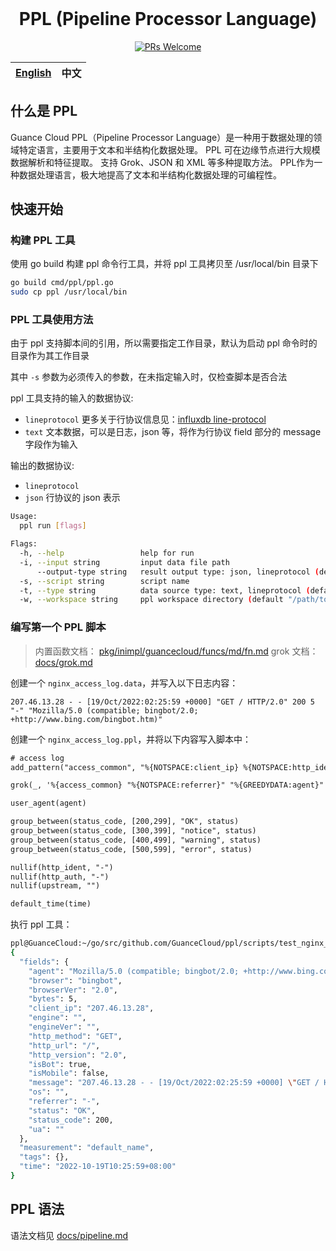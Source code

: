 <div align="center">
<br/>

# PPL (Pipeline Processor Language)

[![PRs Welcome](https://img.shields.io/badge/PRs-welcome-brightgreen.svg?style=flat&logo=github&color=2370ff&labelColor=454545)](http://makeapullrequest.com)

| [English](README.md) | 中文 |
| --- | --- |

</div>

## 什么是 PPL

Guance Cloud PPL（Pipeline Processor Language）是一种用于数据处理的领域特定语言，主要用于文本和半结构化数据处理。 PPL 可在边缘节点进行大规模数据解析和特征提取。 支持 Grok、JSON 和 XML 等多种提取方法。
PPL作为一种数据处理语言，极大地提高了文本和半结构化数据处理的可编程性。

## 快速开始

### 构建 PPL 工具

使用 go build 构建 ppl 命令行工具，并将 ppl 工具拷贝至 /usr/local/bin 目录下

```sh
go build cmd/ppl/ppl.go
sudo cp ppl /usr/local/bin
```

### PPL 工具使用方法

由于 ppl 支持脚本间的引用，所以需要指定工作目录，默认为启动 ppl 命令时的目录作为其工作目录

其中 `-s` 参数为必须传入的参数，在未指定输入时，仅检查脚本是否合法

ppl 工具支持的输入的数据协议:

- `lineprotocol` 更多关于行协议信息见：[influxdb line-protocol](https://docs.influxdata.com/influxdb/cloud/reference/syntax/line-protocol/)
- `text` 文本数据，可以是日志，json 等，将作为行协议 field 部分的 message 字段作为输入

输出的数据协议:

- `lineprotocol`
- `json` 行协议的 json 表示

```sh
Usage:
  ppl run [flags]

Flags:
  -h, --help                 help for run
  -i, --input string         input data file path
      --output-type string   result output type: json, lineprotocol (default "json")
  -s, --script string        script name
  -t, --type string          data source type: text, lineprotocol (default "text")
  -w, --workspace string     ppl workspace directory (default "/path/to/ppl-process-working-dir")
```

### 编写第一个 PPL 脚本

> 内置函数文档： [pkg/inimpl/guancecloud/funcs/md/fn.md](pkg/inimpl/guancecloud/funcs/md/fn.md)
> grok 文档： [docs/grok.md](docs/grok.md)

创建一个 `nginx_access_log.data`，并写入以下日志内容：

```text
207.46.13.28 - - [19/Oct/2022:02:25:59 +0000] "GET / HTTP/2.0" 200 5 "-" "Mozilla/5.0 (compatible; bingbot/2.0; +http://www.bing.com/bingbot.htm)"
```

创建一个 `nginx_access_log.ppl`，并将以下内容写入脚本中：

```txt
# access log
add_pattern("access_common", "%{NOTSPACE:client_ip} %{NOTSPACE:http_ident} %{NOTSPACE:http_auth} \\[%{HTTPDATE:time}\\] \"%{DATA:http_method} %{GREEDYDATA:http_url} HTTP/%{NUMBER:http_version}\" %{INT:status_code:int} %{INT:bytes:int}")

grok(_, '%{access_common} "%{NOTSPACE:referrer}" "%{GREEDYDATA:agent}"')

user_agent(agent)

group_between(status_code, [200,299], "OK", status)
group_between(status_code, [300,399], "notice", status)
group_between(status_code, [400,499], "warning", status)
group_between(status_code, [500,599], "error", status)

nullif(http_ident, "-")
nullif(http_auth, "-")
nullif(upstream, "")

default_time(time)
```

执行 ppl 工具：

```sh
ppl@GuanceCloud:~/go/src/github.com/GuanceCloud/ppl/scripts/test_nginx_access_log$ ppl run -s nginx_access_log.ppl -i nginx_access_log.data 
{
  "fields": {
    "agent": "Mozilla/5.0 (compatible; bingbot/2.0; +http://www.bing.com/bingbot.htm)",
    "browser": "bingbot",
    "browserVer": "2.0",
    "bytes": 5,
    "client_ip": "207.46.13.28",
    "engine": "",
    "engineVer": "",
    "http_method": "GET",
    "http_url": "/",
    "http_version": "2.0",
    "isBot": true,
    "isMobile": false,
    "message": "207.46.13.28 - - [19/Oct/2022:02:25:59 +0000] \"GET / HTTP/2.0\" 200 5 \"-\" \"Mozilla/5.0 (compatible; bingbot/2.0; +http://www.bing.com/bingbot.htm)\"",
    "os": "",
    "referrer": "-",
    "status": "OK",
    "status_code": 200,
    "ua": ""
  },
  "measurement": "default_name",
  "tags": {},
  "time": "2022-10-19T10:25:59+08:00"
}
```

## PPL 语法

语法文档见 [docs/pipeline.md](docs/pipeline.md)
